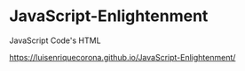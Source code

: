 # JavaScript-Enlightenment
JavaScript Code's HTML

https://luisenriquecorona.github.io/JavaScript-Enlightenment/
